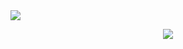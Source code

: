 <img src="https://capsule-render.vercel.app/api?type=wave&color=black&textColor=white&height=300px&section=header&text=헤더임&fontSize=1.5rem" />



<p  align="center">
    <img src="https://skillicons.dev/icons?i=js,java,html,css,react,mysql,eclipse&perline=3" />
</p>
